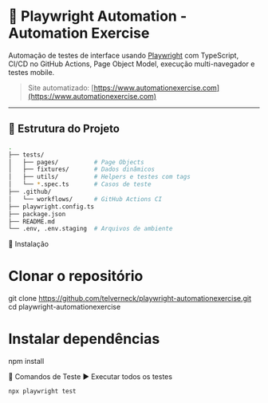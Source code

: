 # 🧪 Playwright Automation - Automation Exercise

Automação de testes de interface usando [Playwright](https://playwright.dev/) com TypeScript, CI/CD no GitHub Actions, Page Object Model, execução multi-navegador e testes mobile.

> Site automatizado: [https://www.automationexercise.com](https://www.automationexercise.com)

---

## 📁 Estrutura do Projeto

```bash
.
├── tests/
│   ├── pages/          # Page Objects
│   ├── fixtures/       # Dados dinâmicos
│   ├── utils/          # Helpers e testes com tags
│   └── *.spec.ts       # Casos de teste
├── .github/
│   └── workflows/      # GitHub Actions CI
├── playwright.config.ts
├── package.json
├── README.md
└── .env, .env.staging  # Arquivos de ambiente
```

🚀 Instalação

# Clonar o repositório

git clone https://github.com/telverneck/playwright-automationexercise.git
cd playwright-automationexercise

# Instalar dependências

npm install

🧪 Comandos de Teste
▶️ Executar todos os testes

```bash
npx playwright test
```
